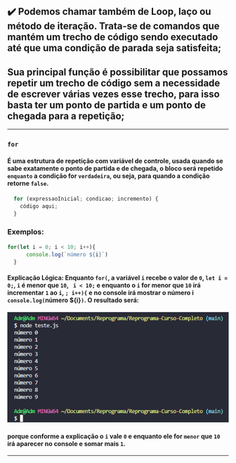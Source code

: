 ## ✔️ Podemos chamar também de Loop, laço ou método de iteração. Trata-se de comandos que mantém um trecho de código sendo executado até que uma condição de parada seja satisfeita;
## Sua principal função é possibilitar que possamos repetir um trecho de código sem a necessidade de escrever várias vezes esse trecho, para isso basta ter um ponto de partida e um ponto de chegada para a repetição;
___
### `for`
#### É uma estrutura de repetição com variável de controle, usada quando se sabe exatamente o ponto de partida e de chegada, o bloco será repetido `enquanto` a condição for `verdadeira`, ou seja, para quando a condição retorne `false`.
```javascript
  for (expressaoInicial; condicao; incremento) {
    código aqui;
  }
```
### Exemplos:
```javascript
for(let i = 0; i < 10; i++){ 
      console.log(`número ${i}`)
  }
```
#### Explicação Lógica: Enquanto `for(`, a variável `i` recebe o valor de `0`, `let i = 0;`, `i` é menor que `10`, ` i < 10;` e enquanto o `i` for menor que `10` irá incrementar `1` ao `i`, `; i++){` e no console irá mostrar o número i `console.log(`número ${i}`)`. O resultado será: 
<p align="center">
  <img alt="foto" title="foto" src="../img/foto01.png"/>
</p>

#### porque conforme a explicação o `i` vale `0` e enquanto ele for `menor` que `10` irá aparecer no console e somar mais `1`.

___
